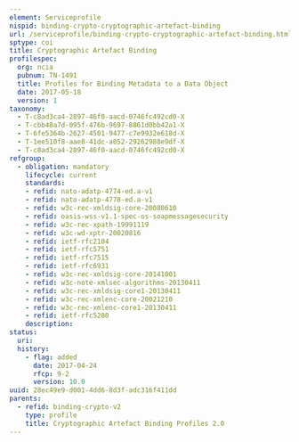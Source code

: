 ```yaml
---
element: Serviceprofile
nispid: binding-crypto-cryptographic-artefact-binding
url: /serviceprofile/binding-crypto-cryptographic-artefact-binding.html
sptype: coi
title: Cryptographic Artefact Binding
profilespec:
  org: ncia
  pubnum: TN-1491
  title: Profiles for Binding Metadata to a Data Object
  date: 2017-05-18
  version: 1
taxonomy:
  - T-c8ad3ca4-2897-46f0-aacd-0746fc492cd0-X
  - T-cbb48a7d-095f-476b-9697-8861d0bb42a1-X
  - T-6fe5364b-2627-4501-9477-c7e9932e618d-X
  - T-1ee510f8-aae8-41dc-a052-29262988e9df-X
  - T-c8ad3ca4-2897-46f0-aacd-0746fc492cd0-X
refgroup:
  - obligation: mandatory
    lifecycle: current
    standards: 
    - refid: nato-adatp-4774-ed.a-v1
    - refid: nato-adatp-4778-ed.a-v1
    - refid: w3c-rec-xmldsig-core-20080610
    - refid: oasis-wss-v1.1-spec-os-soapmessagesecurity
    - refid: w3c-rec-xpath-19991119
    - refid: w3c-wd-xptr-20020816
    - refid: ietf-rfc2104
    - refid: ietf-rfc5751
    - refid: ietf-rfc7515
    - refid: ietf-rfc6931
    - refid: w3c-rec-xmldsig-core-20141001
    - refid: w3c-note-xmlsec-algorithms-20130411
    - refid: w3c-rec-xmldsig-core1-20130411
    - refid: w3c-rec-xmlenc-core-20021210
    - refid: w3c-rec-xmlenc-core1-20130411
    - refid: ietf-rfc5280
    description: 
status:
  uri: 
  history: 
    - flag: added
      date: 2017-04-24
      rfcp: 9-2
      version: 10.0
uuid: 28ec49e9-d001-4dd6-8d3f-adc316f411dd
parents:
  - refid: binding-crypto-v2
    type: profile
    title: Cryptographic Artefact Binding Profiles 2.0
---
```

